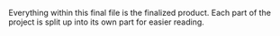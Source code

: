 Everything within this final file is the finalized product. Each part of the project is split up into its own part for easier reading.
